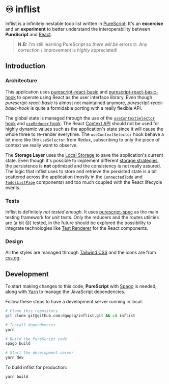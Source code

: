 # ♾️ inflist

Inflist is a infinitely nestable todo list written in [PureScript](https://www.purescript.org/). It's an **excercise** and an **experiment** to better understand the interoperability between **PureScript** and [React](https://reactjs.org/).

> **N.B:** I'm still learning PureScript so *there will be* errors 🤓.
> Any correction / improvement is *highly* appreciated!

## Introduction

### Architecture

This application uses [purescript-react-basic](https://github.com/lumihq/purescript-react-basic) and [purescript-react-basic-hook](https://github.com/megamaddu/purescript-react-basic-hooks) to operate using React as the user interface library. Even though _purescript-react-basic_ is almost not maintained anymore, _purescript-react-basic-hook_ is quite a formidable porting with a really flexible API.

The global state is managed through the use of the [`useContextSelector` hook](https://github.com/dai-shi/use-context-selector) and [`useReducer` hook](https://reactjs.org/docs/hooks-reference.html#usereducer). The React [Context API](https://reactjs.org/docs/context.html) should not be used for highly dynamic values such as the application's state since it will cause the whole three to re-render everytime. The `useContextSelector` hook behave a bit more like the `useSelector` from Redux, subscribing to only the piece of context we really want to observe.

The **Storage Layer** uses the [Local Storage](https://developer.mozilla.org/en-US/docs/Web/API/Window/localStorage) to save the application's current state. Even though it's possible to implement different [storage strategies](https://github.com/dgopsq/inflist/blob/master/src/App/Api/Storage/Storage.purs), the persistence is **not** optimized and the consistency is not really assured. The logic that inflist uses to store and retrieve the persisted state is a bit scattered across the application (mostly in the [`ConnectedTodo`](https://github.com/dgopsq/inflist/blob/master/src/App/Components/ConnectedTodo.purs) and [`TodosListPage`](https://github.com/dgopsq/inflist/blob/master/src/App/Pages/TodosListPage.purs) components) and too much coupled with the React lifecycle events.

### Tests

Inflist is definitely _not tested enough_. It uses [purescript-spec](https://github.com/purescript-spec/purescript-spec) as the main testing framework for unit tests. Only the reducers and the routes utilities are (a bit 😔) tested, in the future should be explored the possibility to integrate technologies like [Test Renderer](https://reactjs.org/docs/test-renderer.html) for the React components.

### Design

All the styles are managed through [Tailwind CSS](https://tailwindcss.com/) and the icons are from [css.gg](https://css.gg/).

## Development

To start making changes to this code, **PureScript** with [Spago](https://github.com/purescript/spago) is needed, along with [Yarn](https://yarnpkg.com/) to manage the JavaScript dependencies.

Follow these steps to have a development server running in local:

```bash
# Clone this repository
git clone git@github.com:dgopsq/inflist.git && cd inflist

# Install dependencies
yarn

# Build the PureScript code
spago build

# Start the development server
yarn dev
```

To build inflist for production:

```bash
yarn build
```
